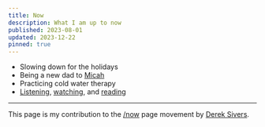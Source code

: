 ```yaml
---
title: Now
description: What I am up to now
published: 2023-08-01
updated: 2023-12-22
pinned: true
---
```


- Slowing down for the holidays
- Being a new dad to [Micah](/micah-lee-carpenter)
- Practicing cold water therapy
- [Listening](/listening), [watching](/watching), and [reading](/reading)

---

This page is my contribution to the [/now](https://nownownow.com/) page movement by [Derek Sivers](https://sive.rs/nowff).
